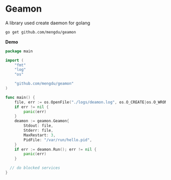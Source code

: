 # Geamon

A library used create daemon for golang

```sh
go get github.com/mengdu/geamon
```

**Demo**

```go
package main

import (
	"fmt"
	"log"
	"os"

	"github.com/mengdu/geamon"
)

func main() {
	file, err := os.OpenFile("./logs/deamon.log", os.O_CREATE|os.O_WRONLY|os.O_APPEND, 0666)
	if err != nil {
		panic(err)
	}
	deamon := geamon.Geamon{
		Stdout: file,
		Stderr: file,
		MaxRestart: 3,
		PidFile: "/var/run/hello.pid",
	}
	if err := deamon.Run(); err != nil {
		panic(err)
	}

  // do blocked services
}
```
